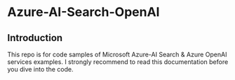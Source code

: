 # Azure-AI-Search-OpenAI

## Introduction
This repo is for code samples of Microsoft Azure-AI Search & Azure OpenAI services examples. I strongly recommend to read this documentation before you dive into the code.


